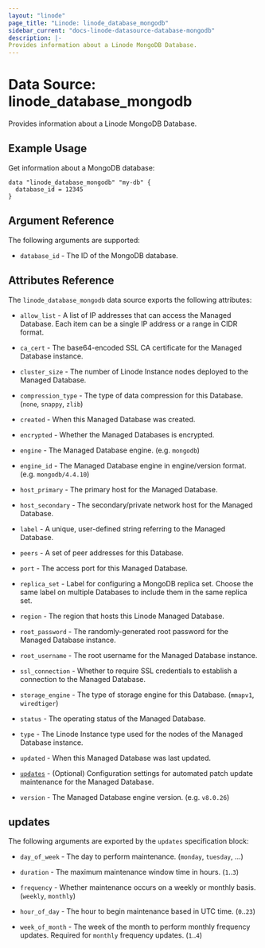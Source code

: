 ```yaml
---
layout: "linode"
page_title: "Linode: linode_database_mongodb"
sidebar_current: "docs-linode-datasource-database-mongodb"
description: |-
Provides information about a Linode MongoDB Database.
---
```


# Data Source: linode\_database\_mongodb

Provides information about a Linode MongoDB Database.

## Example Usage

Get information about a MongoDB database:

```hcl
data "linode_database_mongodb" "my-db" {
  database_id = 12345
}
```

## Argument Reference

The following arguments are supported:

* `database_id` - The ID of the MongoDB database.

## Attributes Reference

The `linode_database_mongodb` data source exports the following attributes:

* `allow_list` - A list of IP addresses that can access the Managed Database. Each item can be a single IP address or a range in CIDR format.

* `ca_cert` - The base64-encoded SSL CA certificate for the Managed Database instance.

* `cluster_size` - The number of Linode Instance nodes deployed to the Managed Database.

* `compression_type` - The type of data compression for this Database. (`none`, `snappy`, `zlib`)

* `created` - When this Managed Database was created.

* `encrypted` - Whether the Managed Databases is encrypted.

* `engine` - The Managed Database engine. (e.g. `mongodb`)

* `engine_id` - The Managed Database engine in engine/version format. (e.g. `mongodb/4.4.10`)

* `host_primary` - The primary host for the Managed Database.

* `host_secondary` - The secondary/private network host for the Managed Database.

* `label` - A unique, user-defined string referring to the Managed Database.

* `peers` - A set of peer addresses for this Database.

* `port` - The access port for this Managed Database.

* `replica_set` - Label for configuring a MongoDB replica set. Choose the same label on multiple Databases to include them in the same replica set.

* `region` - The region that hosts this Linode Managed Database.

* `root_password` - The randomly-generated root password for the Managed Database instance.

* `root_username` - The root username for the Managed Database instance.

* `ssl_connection` - Whether to require SSL credentials to establish a connection to the Managed Database.

* `storage_engine` - The type of storage engine for this Database. (`mmapv1`, `wiredtiger`)

* `status` - The operating status of the Managed Database.

* `type` - The Linode Instance type used for the nodes of the  Managed Database instance.

* `updated` - When this Managed Database was last updated.

* [`updates`](#updates) - (Optional) Configuration settings for automated patch update maintenance for the Managed Database.

* `version` - The Managed Database engine version. (e.g. `v8.0.26`)

## updates

The following arguments are exported by the `updates` specification block:

* `day_of_week` - The day to perform maintenance. (`monday`, `tuesday`, ...)

* `duration` - The maximum maintenance window time in hours. (`1`..`3`)

* `frequency` - Whether maintenance occurs on a weekly or monthly basis. (`weekly`, `monthly`)

* `hour_of_day` - The hour to begin maintenance based in UTC time. (`0`..`23`)

* `week_of_month` - The week of the month to perform monthly frequency updates. Required for `monthly` frequency updates. (`1`..`4`)
